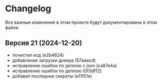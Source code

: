 # Changelog

Все важные изменения в этом проекте будут документированы в этом файле.

## Версия 21 (2024-12-20)

- почистил код (e2b4624)
- добавление загрузки докера (57aaecd)
- исправление ошибок по деплою с json (ca87e4a)
- исправление ошибок по деплою (0f3df12)
- добавил последние секреты (e11f51e)

